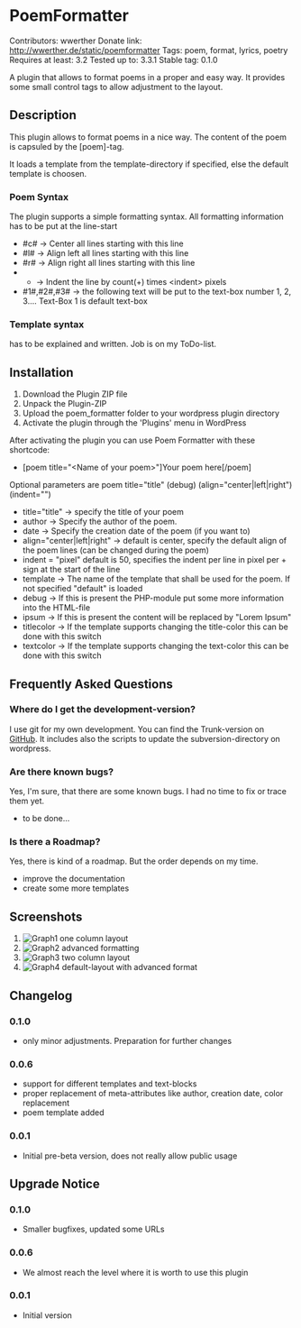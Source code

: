 # PoemFormatter #

Contributors: wwerther
Donate link: http://wwerther.de/static/poemformatter
Tags: poem, format, lyrics, poetry
Requires at least: 3.2
Tested up to: 3.3.1
Stable tag: 0.1.0

A plugin that allows to format poems in a proper and easy way. It provides some small control tags to allow adjustment to the layout.

## Description ##

This plugin allows to format poems in a nice way. The content of the poem is capsuled by the \[poem\]-tag.

It loads a template from the template-directory if specified, else the default template is choosen.

### Poem Syntax ###
The plugin supports a simple formatting syntax. All formatting information has to be put at the line-start

* #c# \-\> Center all lines starting with this line
* #l# \-\> Align left all lines starting with this line
* #r# \-\> Align right all lines starting with this line
* + \-\> Indent the line by count(+) times \<indent\> pixels
* #1#,#2#,#3# \-\> the following text will be put to the text-box number 1, 2, 3.... Text-Box 1 is default text-box

### Template syntax ###

has to be explained and written. Job is on my ToDo-list.

## Installation ##

1. Download the Plugin ZIP file
1. Unpack the Plugin-ZIP
1. Upload the poem\_formatter folder to your wordpress plugin directory
1. Activate the plugin through the 'Plugins' menu in WordPress

After activating the plugin you can use Poem Formatter with these shortcode:

* \[poem title="\<Name of your poem\>"\]Your poem here\[/poem\]

Optional parameters are
poem title="title" (debug) (align="center|left|right") (indent="<pixel>")

* title="title" \-\> specify the title of your poem
* author \-\> Specify the author of the poem.
* date \-\> Specify the creation date of the poem (if you want to)
* align="center|left|right" \-\> default is center, specify the default align of the poem lines (can be changed during the poem)
* indent = "pixel" default is 50, specifies the indent per line in pixel per + sign at the start of the line
* template \-\> The name of the template that shall be used for the poem. If not specified "default" is loaded
* debug \-\> If this is present the PHP-module put some more information into the HTML-file
* ipsum \-\> If this is present the content will be replaced by "Lorem Ipsum"
* titlecolor \-\> If the template supports changing the title-color this can be done with this switch
* textcolor \-\> If the template supports changing the text-color this can be done with this switch

## Frequently Asked Questions ##

### Where do I get the development-version? ###

I use git for my own development. You can find the Trunk-version on [GitHub](https://github.com/wwerther/Wordpress-PoemFormatter). It includes also the scripts to update the subversion-directory on wordpress.

### Are there known bugs? ###

Yes, I'm sure, that there are some known bugs. I had no time to fix or trace them yet.

* to be done...

### Is there a Roadmap? ###

Yes, there is kind of a roadmap. But the order depends on my time.

* improve the documentation
* create some more templates

## Screenshots ##

1. ![Graph1][screenshot1] one column layout
2. ![Graph2][screenshot2] advanced formatting
3. ![Graph3][screenshot3] two column layout
4. ![Graph4][screenshot4] default-layout with advanced format

## Changelog ##

### 0.1.0 ###
* only minor adjustments. Preparation for further changes

### 0.0.6 ###

* support for different templates and text-blocks
* proper replacement of meta-attributes like author, creation date, color replacement
* poem template added

### 0.0.1 ###

* Initial pre-beta version, does not really allow public usage

## Upgrade Notice ##

### 0.1.0 ###
* Smaller bugfixes, updated some URLs

### 0.0.6 ###
* We almost reach the level where it is worth to use this plugin

### 0.0.1 ###

* Initial version

[screenshot1]: https://github.com/wwerther/Wordpress-PoemFormatter/raw/master/screenshots/screenshot-1.png "Graph1"
[screenshot2]: https://github.com/wwerther/Wordpress-PoemFormatter/raw/master/screenshots/screenshot-2.png "Graph2"
[screenshot3]: https://github.com/wwerther/Wordpress-PoemFormatter/raw/master/screenshots/screenshot-3.png "Graph3"
[screenshot4]: https://github.com/wwerther/Wordpress-PoemFormatter/raw/master/screenshots/screenshot-4.png "Graph4"
